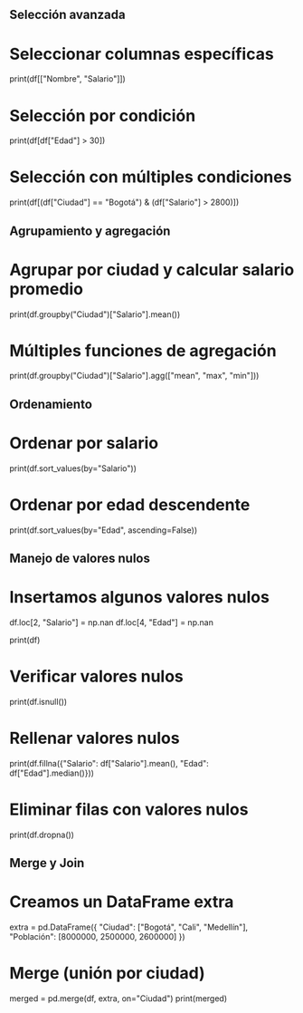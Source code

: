 ## Selección avanzada ##
# Seleccionar columnas específicas
print(df[["Nombre", "Salario"]])

# Selección por condición
print(df[df["Edad"] > 30])

# Selección con múltiples condiciones
print(df[(df["Ciudad"] == "Bogotá") & (df["Salario"] > 2800)])

## Agrupamiento y agregación ##
# Agrupar por ciudad y calcular salario promedio
print(df.groupby("Ciudad")["Salario"].mean())

# Múltiples funciones de agregación
print(df.groupby("Ciudad")["Salario"].agg(["mean", "max", "min"]))

## Ordenamiento ##

# Ordenar por salario
print(df.sort_values(by="Salario"))

# Ordenar por edad descendente
print(df.sort_values(by="Edad", ascending=False))

## Manejo de valores nulos ##
# Insertamos algunos valores nulos
df.loc[2, "Salario"] = np.nan
df.loc[4, "Edad"] = np.nan

print(df)

# Verificar valores nulos
print(df.isnull())

# Rellenar valores nulos
print(df.fillna({"Salario": df["Salario"].mean(), "Edad": df["Edad"].median()}))

# Eliminar filas con valores nulos
print(df.dropna())

## Merge y Join ##

# Creamos un DataFrame extra
extra = pd.DataFrame({
    "Ciudad": ["Bogotá", "Cali", "Medellín"],
    "Población": [8000000, 2500000, 2600000]
})

# Merge (unión por ciudad)
merged = pd.merge(df, extra, on="Ciudad")
print(merged)
